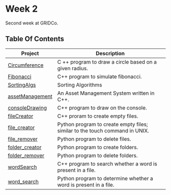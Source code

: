 # Week 2

Second week at GRIDCo.

## Table Of Contents

| Project | Description |
| ------- | ----------- |
| [Circumference](https://github.com/amarquaye/gridco/blob/master/week2/Circumference/main.cpp) | C ++ program to draw a circle based on a given radius. |
| [Fibonacci](https://github.com/amarquaye/gridco/tree/master/week2/Fibonacci) | C++ program to simulate fibonacci. |
| [SortingAlgs](https://github.com/amarquaye/gridco/tree/master/week2/SortingAlgs) | Sorting Algorithms |
|[assetManagement](https://github.com/amarquaye/gridco/blob/master/week2/assetManagement/shege.cpp) | An Asset Management System written in C++. |
| [consoleDrawing](https://github.com/amarquaye/gridco/blob/master/week2/consoleDrawing/test.cpp) | C++ program to draw on the console. |
| [fileCreator](https://github.com/amarquaye/gridco/blob/master/week2/fileCreator/main.cpp) | C++ proram to create empty files. |
| [file_creator](https://github.com/amarquaye/gridco/blob/master/week2/file_creator/create.py) | Python program to create empty files; similar to the touch command in UNIX. |
| [file_remover](https://github.com/amarquaye/gridco/blob/master/week2/file_remover/remove.py) | Python program to delete files. |
| [folder_creator](https://github.com/amarquaye/gridco/blob/master/week2/folder_creator/mkfol.py) | Python program to create folders. |
| [folder_remover](https://github.com/amarquaye/gridco/blob/master/week2/folder_remover/rmfol.py) | Python program to delete folders. |
| [wordSearch](https://github.com/amarquaye/gridco/blob/master/week2/wordSearch/main.cpp) | C++ program to search whether a word is present in a file. |
| [word_search](https://github.com/amarquaye/gridco/blob/master/week2/word_search/search.py) | Python program to determine whether a word is present in a file. |
